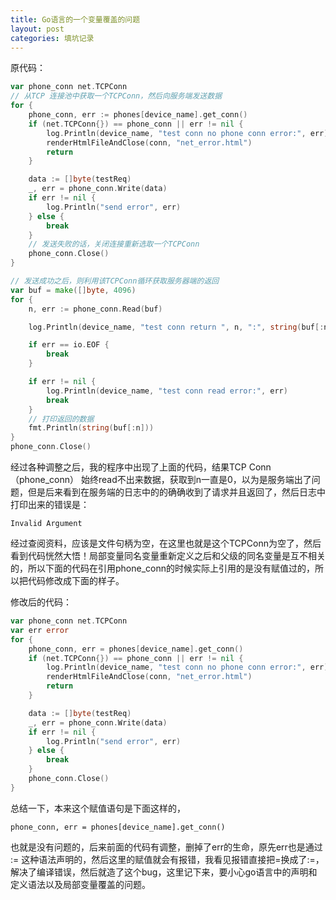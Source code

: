 ```yaml
---
title: Go语言的一个变量覆盖的问题
layout: post
categories: 填坑记录
---
```


原代码：

```go
var phone_conn net.TCPConn
// 从TCP 连接池中获取一个TCPConn，然后向服务端发送数据
for {
    phone_conn, err := phones[device_name].get_conn()
    if (net.TCPConn{}) == phone_conn || err != nil {
        log.Println(device_name, "test conn no phone conn error:", err)
        renderHtmlFileAndClose(conn, "net_error.html")
        return
    }

    data := []byte(testReq)
    _, err = phone_conn.Write(data)
    if err != nil {
        log.Println("send error", err)
    } else {
        break
    }
    // 发送失败的话，关闭连接重新选取一个TCPConn
    phone_conn.Close()
}

// 发送成功之后，则利用该TCPConn循环获取服务器端的返回
var buf = make([]byte, 4096)
for {
    n, err := phone_conn.Read(buf)

    log.Println(device_name, "test conn return ", n, ":", string(buf[:n]))

    if err == io.EOF {        
        break        
    }

    if err != nil {
        log.Println(device_name, "test conn read error:", err)
        break
    }
    // 打印返回的数据
    fmt.Println(string(buf[:n]))    
}
phone_conn.Close()
```

经过各种调整之后，我的程序中出现了上面的代码，结果TCP Conn（phone_conn） 始终read不出来数据，获取到n一直是0，以为是服务端出了问题，但是后来看到在服务端的日志中的的确确收到了请求并且返回了，然后日志中打印出来的错误是：

```
Invalid Argument
```

经过查阅资料，应该是文件句柄为空，在这里也就是这个TCPConn为空了，然后看到代码恍然大悟！局部变量同名变量重新定义之后和父级的同名变量是互不相关的，所以下面的代码在引用phone_conn的时候实际上引用的是没有赋值过的，所以把代码修改成下面的样子。


修改后的代码：

```go
var phone_conn net.TCPConn
var err error
for {
    phone_conn, err = phones[device_name].get_conn()
    if (net.TCPConn{}) == phone_conn || err != nil {
        log.Println(device_name, "test conn no phone conn error:", err)
        renderHtmlFileAndClose(conn, "net_error.html")
        return
    }

    data := []byte(testReq)
    _, err = phone_conn.Write(data)
    if err != nil {
        log.Println("send error", err)
    } else {
        break
    }
    phone_conn.Close()
}
```

总结一下，本来这个赋值语句是下面这样的，

```
phone_conn, err = phones[device_name].get_conn()
```

也就是没有问题的，后来前面的代码有调整，删掉了err的生命，原先err也是通过 := 这种语法声明的，然后这里的赋值就会有报错，我看见报错直接把=换成了:=，解决了编译错误，然后就造了这个bug，这里记下来，要小心go语言中的声明和定义语法以及局部变量覆盖的问题。